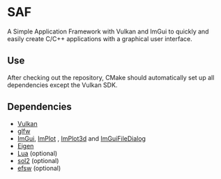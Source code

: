# SAF

A Simple Application Framework with Vulkan and ImGui to quickly and easily create C/C++ applications with a graphical user interface.

## Use

After checking out the repository, CMake should automatically set up all dependencies except the Vulkan SDK.

## Dependencies

- [Vulkan](https://www.vulkan.org)
- [glfw](https://github.com/glfw/glfw)
- [ImGui](https://github.com/ocornut/imgui), [ImPlot](https://github.com/epezent/implot) , [ImPlot3d](https://github.com/brenocq/implot3d.git) and [ImGuiFileDialog](https://github.com/aiekick/ImGuiFileDialog)
- [Eigen](https://gitlab.com/libeigen/eigen)
- [Lua](https://github.com/lua/lua) (optional)
- [sol2](https://github.com/ThePhD/sol2) (optional)
- [efsw](https://github.com/SpartanJ/efsw) (optional)
